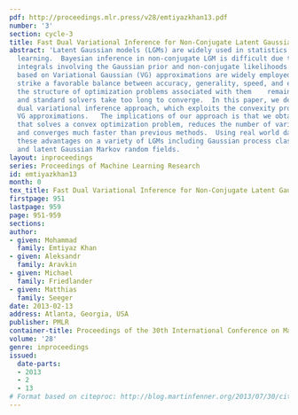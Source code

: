 ```yaml
---
pdf: http://proceedings.mlr.press/v28/emtiyazkhan13.pdf
number: '3'
section: cycle-3
title: Fast Dual Variational Inference for Non-Conjugate Latent Gaussian Models
abstract: 'Latent Gaussian models (LGMs) are widely used in statistics and machine
  learning.  Bayesian inference in non-conjugate LGM is difficult due to intractable
  integrals involving the Gaussian prior and non-conjugate likelihoods.  Algorithms
  based on Variational Gaussian (VG) approximations are widely employed since they
  strike a favorable balance between accuracy, generality, speed, and ease of use.  However,
  the structure of optimization problems associated with them    remains poorly understood,
  and standard solvers take too long to converge.  In this paper, we derive a novel
  dual variational inference approach, which exploits the convexity property of the
  VG approximations.   The implications of our approach is that we obtain an algorithm
  that solves a convex optimization problem, reduces the number of variational parameters,
  and converges much faster than previous methods.  Using real world data, we demonstrate
  these advantages on a variety of LGMs including Gaussian process classification
  and latent Gaussian Markov random fields.    '
layout: inproceedings
series: Proceedings of Machine Learning Research
id: emtiyazkhan13
month: 0
tex_title: Fast Dual Variational Inference for Non-Conjugate Latent Gaussian Models
firstpage: 951
lastpage: 959
page: 951-959
sections: 
author:
- given: Mohammad
  family: Emtiyaz Khan
- given: Aleksandr
  family: Aravkin
- given: Michael
  family: Friedlander
- given: Matthias
  family: Seeger
date: 2013-02-13
address: Atlanta, Georgia, USA
publisher: PMLR
container-title: Proceedings of the 30th International Conference on Machine Learning
volume: '28'
genre: inproceedings
issued:
  date-parts:
  - 2013
  - 2
  - 13
# Format based on citeproc: http://blog.martinfenner.org/2013/07/30/citeproc-yaml-for-bibliographies/
---
```

